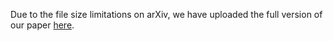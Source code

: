 Due to the file size limitations on arXiv, we have uploaded the full version of our paper [here](https://1drv.ms/f/c/ea4f74e8ced61939/Egih6SZ73-xJoCMdvkuoSsAB5DcYGFXvwFXIOXLoybe-aA?e=wijJT2).
